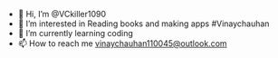 - 👋 Hi, I’m @VCkiller1090
- 👀 I’m interested in Reading books and making apps #Vinaychauhan
- 🌱 I’m currently learning coding
- 📫 How to reach me vinaychauhan110045@outlook.com

<!---
VCkiller1090/VCkiller1090 is a ✨ special ✨ repository because its `README.md` (this file) appears on your GitHub profile.
You can click the Preview link to take a look at your changes.
--->
